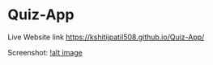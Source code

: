 # Quiz-App

Live Website link https://kshitijpatil508.github.io/Quiz-App/

Screenshot:
[!alt image]("/Screenshot.png")
